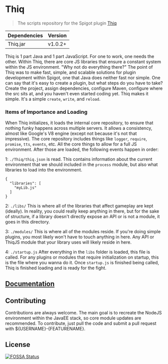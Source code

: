 # Thiq
>The scripts repository for the Spigot plugin [Thiq](https://github.com/Thiq/Thiq)   

|Dependencies|Version|
|---|---|
|Thiq.jar|v1.0.2+|

Thiq is 1 part Java and 1 part JavaScript. For one to work, one needs the other. Within Thiq, there are core JS libraries that ensure a constant system within the JS environment. "Why not do everything there?" The point of Thiq was to make fast, simple, and scalable solutions for plugin development within Spigot, one that Java does neither fast nor simple. One can say that it's easy to create a plugin, but what steps do you have to take? Create the project, assign dependencies, configure Maven, configure where the src sits at, and you haven't even started coding yet. Thiq makes it simple. It's a simple `create`, `write`, and `reload`. 

### Items of Importance and Loading
When Thiq initializes, it loads the internal core repository, to ensure that nothing funky happens across multiple servers. It allows a consistency, almost like Google's V8 engine (except not because it's not that impressive). The core repository includes things like `logger`, `require`, `promise`, `tts`, `events`, etc. All the core things to allow for a full JS environment. After those are loaded, the following events happen in order:

1: `./Thiq/thiq.json` is read. This contains information about the current environment that we should included in the `process` module, but also what libraries to load into the environment. 
```
{
  "libraries": [
    "myLib.js"
  ]
}
```

2: `./libs/` This is where all of the libraries that affect gameplay are kept (ideally). In reality, you could really keep anything in there, but for the sake of structure, if a library doesn't directly expose an API or is not a module, it goes in this directory.

3: `./modules/` This is where all of the modules reside. If you're doing simple plugins, you most likely won't have to touch anything in here. Any API or ThiqJS module that your library uses will likely reside in here. 

4: `./startup.js` After everything in the `libs` folder is loaded, this file is called. For any plugins or modules that require initialization on startup, this is the file where you wanna do it. Once `startup.js` is finished being called, Thiq is finished loading and is ready for the fight.

## [Documentation](http://api.thiq.org/docs)
## Contributing
Contributions are always welcome. The main goal is to recreate the NodeJS environment within the JavaEE stack, so core module updates are recommended. To contribute, just pull the code and submit a pull request with ${USERNAME}-{FEATURENAME}.
## License
[![FOSSA Status](https://app.fossa.io/api/projects/git%2Bgithub.com%2FThiq%2Fscripts.svg?type=large)](https://app.fossa.io/projects/git%2Bgithub.com%2FThiq%2Fscripts?ref=badge_large)
